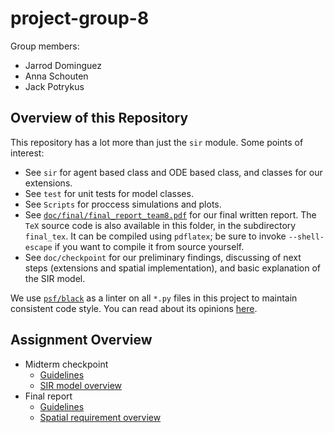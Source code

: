 # project-group-8

Group members:

* Jarrod Dominguez
* Anna Schouten
* Jack Potrykus


## Overview of this Repository

This repository has a lot more than just the `sir` module. Some points of interest:

* See `sir` for agent based class and ODE based class, and classes for our extensions.
* See `test` for unit tests for model classes.
* See `Scripts` for proccess simulations and plots.
* See [`doc/final/final_report_team8.pdf`](https://github.com/caam37830/project-group-8/blob/main/doc/final/final_report_team8.pdf) for our final written report. The `TeX` source code is also available in this folder, in the subdirectory `final_tex`. It can be compiled using `pdflatex`; be sure to invoke `--shell-escape` if you want to compile it from source yourself.
* See `doc/checkpoint` for our preliminary findings, discussing of next steps (extensions and spatial implementation), and basic explanation of the SIR model. 

We use [`psf/black`](https://github.com/psf/black) as a linter on all `*.py` files in this project to maintain consistent code style. You can read about its opinions [here](https://github.com/psf/black#the-black-code-style).

## Assignment Overview

* Midterm checkpoint
    * [Guidelines](https://github.com/caam37830/default-project/blob/main/midterm_checkpoint.md)
    * [SIR model overview](https://github.com/caam37830/default-project/blob/main/SIR.md)
* Final report
    * [Guidelines](https://github.com/caam37830/default-project/blob/main/final_report.md)
    * [Spatial requirement overview](https://github.com/caam37830/default-project/blob/main/spatial.md)
